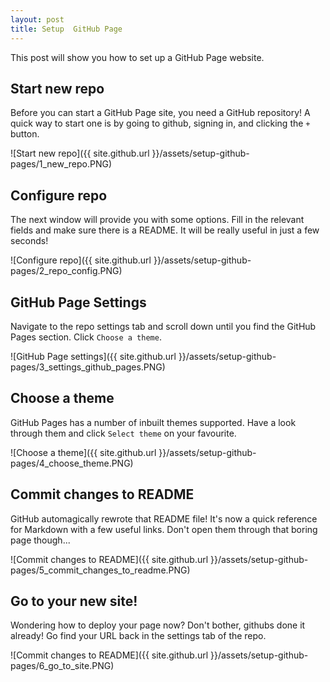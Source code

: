 ```yaml
---
layout: post
title: Setup  GitHub Page
---
```


This post will show you how to set up a  GitHub Page website.

## Start new repo

Before you can start a  GitHub Page site, you need a GitHub repository! A quick way to start one is by going to github, signing in, and clicking the `+` button.

![Start new repo]({{ site.github.url }}/assets/setup-github-pages/1_new_repo.PNG)

## Configure repo

The next window will provide you with some options. Fill in the relevant fields and make sure there is a README. It will be really useful in just a few seconds!

![Configure repo]({{ site.github.url }}/assets/setup-github-pages/2_repo_config.PNG)

##  GitHub Page Settings

Navigate to the repo settings tab and scroll down until you find the GitHub Pages section. Click `Choose a theme`.

![GitHub Page settings]({{ site.github.url }}/assets/setup-github-pages/3_settings_github_pages.PNG)

## Choose a theme

GitHub Pages has a number of inbuilt themes supported. Have a look through them and click `Select theme` on your favourite.

![Choose a theme]({{ site.github.url }}/assets/setup-github-pages/4_choose_theme.PNG)

## Commit changes to README

GitHub automagically rewrote that README file! It's now a quick reference for Markdown with a few useful links. Don't open them through that boring page though...

![Commit changes to README]({{ site.github.url }}/assets/setup-github-pages/5_commit_changes_to_readme.PNG)

## Go to your new site!

Wondering how to deploy your page now? Don't bother, githubs done it already! Go find your URL back in the settings tab of the repo.

![Commit changes to README]({{ site.github.url }}/assets/setup-github-pages/6_go_to_site.PNG)
